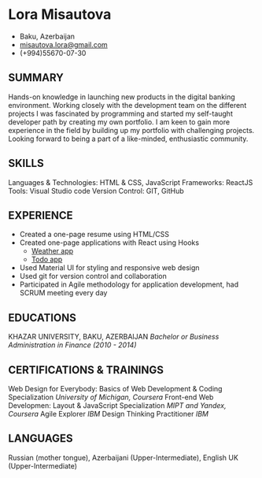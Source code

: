 # Lora Misautova

- Baku, Azerbaijan
- <misautova.lora@gmail.com>
- (+994)55670-07-30

## SUMMARY

Hands-on knowledge in launching new products in the digital banking environment. Working closely with the development team on the different projects I was fascinated by programming and started my self-taught developer path by creating my own portfolio. I am keen to gain more experience in the field by building up my portfolio with challenging projects. Looking forward to being a part of a like-minded, enthusiastic community.

## SKILLS

Languages & Technologies: HTML & CSS, JavaScript
Frameworks: ReactJS
Tools: Visual Studio code
Version Control: GIT, GitHub

## EXPERIENCE

* Created a one-page resume using HTML/CSS
* Created one-page applications with React using Hooks
    * [Weather app](https://github.com/Loramisautova/weather-app)
    * [Todo app](https://github.com/Loramisautova/todo-app) 
* Used Material UI for styling and responsive web design
* Used git for version control and collaboration
* Participated in Agile methodology for application development, had SCRUM meeting every day

## EDUCATIONS

KHAZAR UNIVERSITY, BAKU, AZERBAIJAN
*Bachelor or Business Administration in Finance (2010 - 2014)*

## CERTIFICATIONS & TRAININGS

Web Design for Everybody: Basics of Web Development & Coding Specialization
*University of Michigan, Coursera*
Front-end Web Developmen: Layout & JavaScript Specialization
*MIPT and Yandex, Coursera*
Agile Explorer
*IBM* 
Design Thinking Practitioner 
*IBM* 

## LANGUAGES

Russian (mother tongue), Azerbaijani (Upper-Intermediate), English UK (Upper-Intermediate)
